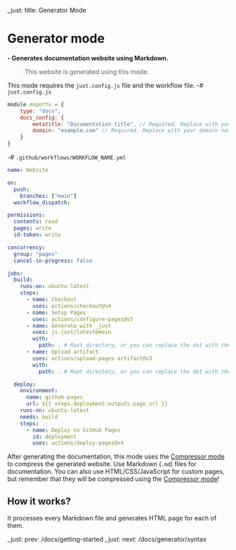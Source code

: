 _just: title: Generator Mode
# Generator mode
**- Generates documentation website using Markdown.**

> This website is generated using this mode.

This mode requires the `just.config.js` file and the workflow file.
-# `just.config.js`
```js
module.exports = {
    type: "docs",
    docs_config: {
        metatitle: "Documentation title", // Required. Replace with your documentation title.
        domain: "example.com" // Required. Replace with your domain name. Domain name should be valid.
    }
}
```

-# `.github/workflows/WORKFLOW_NAME.yml`
```yml
name: Website

on:
  push:
    branches: ["main"]
  workflow_dispatch:

permissions:
  contents: read
  pages: write
  id-token: write

concurrency:
  group: "pages"
  cancel-in-progress: false

jobs:
  build:
    runs-on: ubuntu-latest
    steps:
      - name: Checkout
        uses: actions/checkout@v4
      - name: Setup Pages
        uses: actions/configure-pages@v5
      - name: Generate with _just
        uses: js-just/latest@main
        with:
          path: . # Root directory, or you can replace the dot with the path to your docs directory to be generated.
      - name: Upload artifact
        uses: actions/upload-pages-artifact@v3
        with:
          path: . # Root directory, or you can replace the dot with the path to your entire website to be deployed to GitHub Pages.

  deploy:
    environment:
      name: github-pages
      url: ${{ steps.deployment.outputs.page_url }}
    runs-on: ubuntu-latest
    needs: build
    steps:
      - name: Deploy to GitHub Pages
        id: deployment
        uses: actions/deploy-pages@v4
```

After generating the documentation, this mode uses the [Compressor mode](/docs/modes/compressor) to compress the generated website.
Use Markdown (`.md`) files for documentation. You can also use HTML/CSS/JavaScript for custom pages, but remember that they will be compressed using the [Compressor mode](/docs/modes/compressor)!

## How it works?
It processes every Markdown file and generates HTML page for each of them.

_just: prev: /docs/getting-started
_just: next: /docs/generator/syntax